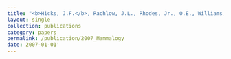 ```yaml
---
title: "<b>Hicks, J.F.</b>, Rachlow, J.L., Rhodes, Jr., O.E., Williams, C.L., & Waits, L.P. (2007). Reintroduction and genetic structure: Rocky Mountain elk in Yellowstone and the western states. <i>Journal of Mammalogy</i>  88, 129-138."
layout: single
collection: publications
category: papers
permalink: /publication/2007_Mammalogy
date: 2007-01-01'
---
```

